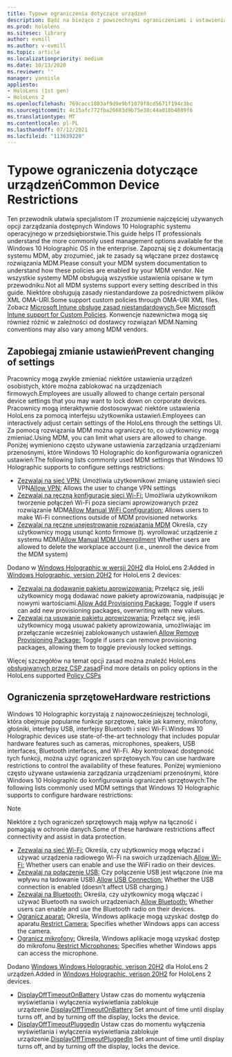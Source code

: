 ```yaml
---
title: Typowe ograniczenia dotyczące urządzeń
description: Bądź na bieżąco z powszechnymi ograniczeniami i ustawieniami urządzeń dla HoloLens rzeczywistości mieszanej.
ms.prod: hololens
ms.sitesec: library
author: evmill
ms.author: v-evmill
ms.topic: article
ms.localizationpriority: medium
ms.date: 10/13/2020
ms.reviewer: ''
manager: yannisle
appliesto:
- HoloLens (1st gen)
- HoloLens 2
ms.openlocfilehash: 769cacc1803af9d9e9bf1079f8cd5671f194c3bc
ms.sourcegitcommit: 4c15afc772fba26683d9b75e38c44a018b4889f6
ms.translationtype: MT
ms.contentlocale: pl-PL
ms.lasthandoff: 07/12/2021
ms.locfileid: "113639220"
---
```

# <a name="common-device-restrictions"></a><span data-ttu-id="816aa-103">Typowe ograniczenia dotyczące urządzeń</span><span class="sxs-lookup"><span data-stu-id="816aa-103">Common Device Restrictions</span></span> 

<span data-ttu-id="816aa-104">Ten przewodnik ułatwia specjalistom IT zrozumienie najczęściej używanych opcji zarządzania dostępnych Windows 10 Holographic systemu operacyjnego w przedsiębiorstwie.</span><span class="sxs-lookup"><span data-stu-id="816aa-104">This guide helps IT professionals understand the more commonly used management options available for the Windows 10 Holographic OS in the enterprise.</span></span> <span data-ttu-id="816aa-105">Zapoznaj się z dokumentacją systemu MDM, aby zrozumieć, jak te zasady są włączane przez dostawcę rozwiązania MDM.</span><span class="sxs-lookup"><span data-stu-id="816aa-105">Please consult your MDM system documentation to understand how these policies are enabled by your MDM vendor.</span></span> <span data-ttu-id="816aa-106">Nie wszystkie systemy MDM obsługują wszystkie ustawienia opisane w tym przewodniku.</span><span class="sxs-lookup"><span data-stu-id="816aa-106">Not all MDM systems support every setting described in this guide.</span></span> <span data-ttu-id="816aa-107">Niektóre obsługują zasady niestandardowe za pośrednictwem plików XML OMA-URI.</span><span class="sxs-lookup"><span data-stu-id="816aa-107">Some support custom policies through OMA-URI XML files.</span></span> <span data-ttu-id="816aa-108">Zobacz [Microsoft Intune obsługę zasad niestandardowych.](/mem/intune/configuration/custom-settings-windows-10)</span><span class="sxs-lookup"><span data-stu-id="816aa-108">See [Microsoft Intune support for Custom Policies](/mem/intune/configuration/custom-settings-windows-10).</span></span> <span data-ttu-id="816aa-109">Konwencje nazewnictwa mogą się również różnić w zależności od dostawcy rozwiązań MDM.</span><span class="sxs-lookup"><span data-stu-id="816aa-109">Naming conventions may also vary among MDM vendors.</span></span>

## <a name="prevent-changing-of-settings"></a><span data-ttu-id="816aa-110">Zapobiegaj zmianie ustawień</span><span class="sxs-lookup"><span data-stu-id="816aa-110">Prevent changing of settings</span></span>
<span data-ttu-id="816aa-111">Pracownicy mogą zwykle zmieniać niektóre ustawienia urządzeń osobistych, które można zablokować na urządzeniach firmowych.</span><span class="sxs-lookup"><span data-stu-id="816aa-111">Employees are usually allowed to change certain personal device settings that you may want to lock down on corporate devices.</span></span> <span data-ttu-id="816aa-112">Pracownicy mogą interaktywnie dostosowywać niektóre ustawienia HoloLens za pomocą interfejsu użytkownika ustawień.</span><span class="sxs-lookup"><span data-stu-id="816aa-112">Employees can interactively adjust certain settings of the HoloLens through the settings UI.</span></span> <span data-ttu-id="816aa-113">Za pomocą rozwiązania MDM można ograniczyć to, co użytkownicy mogą zmieniać.</span><span class="sxs-lookup"><span data-stu-id="816aa-113">Using MDM, you can limit what users are allowed to change.</span></span> <span data-ttu-id="816aa-114">Poniżej wymieniono często używane ustawienia zarządzania urządzeniami przenośnymi, które Windows 10 Holographic do konfigurowania ograniczeń ustawień:</span><span class="sxs-lookup"><span data-stu-id="816aa-114">The following lists commonly used MDM settings that Windows 10 Holographic supports to configure settings restrictions:</span></span>
-   <span data-ttu-id="816aa-115">[Zezwalaj na sieć VPN:](/windows/client-management/mdm/policy-csp-settings#settings-allowvpn) Umożliwia użytkownikowi zmianę ustawień sieci VPN</span><span class="sxs-lookup"><span data-stu-id="816aa-115">[Allow VPN:](/windows/client-management/mdm/policy-csp-settings#settings-allowvpn) Allows the user to change VPN settings</span></span>
-   <span data-ttu-id="816aa-116">[Zezwalaj na ręczną konfigurację sieci Wi-Fi:](/windows/client-management/mdm/policy-csp-wifi#wifi-allowmanualwificonfiguration) Umożliwia użytkownikom tworzenie połączeń Wi-Fi poza sieciami aprowizowanych przez rozwiązanie MDM</span><span class="sxs-lookup"><span data-stu-id="816aa-116">[Allow Manual WiFi Configuration:](/windows/client-management/mdm/policy-csp-wifi#wifi-allowmanualwificonfiguration) Allows users to make Wi-Fi connections outside of MDM provisioned networks</span></span>
-   <span data-ttu-id="816aa-117">[Zezwalaj na ręczne unejestrowanie rozwiązania MDM](/windows/client-management/mdm/policy-csp-experience#experience-allowmanualmdmunenrollment) Określa, czy użytkownicy mogą usunąć konto firmowe (tj. wyrollować urządzenie z systemu MDM)</span><span class="sxs-lookup"><span data-stu-id="816aa-117">[Allow Manual MDM Unenrollment](/windows/client-management/mdm/policy-csp-experience#experience-allowmanualmdmunenrollment) Whether users are allowed to delete the workplace account (i.e., unenroll the device from the MDM system)</span></span>

<span data-ttu-id="816aa-118">Dodano w [Windows Holographic w wersji 20H2](hololens-release-notes.md#windows-holographic-version-20h2) dla HoloLens 2:</span><span class="sxs-lookup"><span data-stu-id="816aa-118">Added in [Windows Holographic, version 20H2](hololens-release-notes.md#windows-holographic-version-20h2) for HoloLens 2 devices:</span></span>
- <span data-ttu-id="816aa-119">[Zezwalaj na dodawanie pakietu aprowizowania:](/windows/client-management/mdm/policy-csp-security#security-allowaddprovisioningpackage) Przełącz się, jeśli użytkownicy mogą dodawać nowe pakiety aprowizowania, nadpisując je nowymi wartościami.</span><span class="sxs-lookup"><span data-stu-id="816aa-119">[Allow Add Provisioning Package:](/windows/client-management/mdm/policy-csp-security#security-allowaddprovisioningpackage) Toggle if users can add new provisioning packages, overwriting with new values.</span></span>
- <span data-ttu-id="816aa-120">[Zezwalaj na usuwanie pakietu aprowizowania:](/windows/client-management/mdm/policy-csp-security#security-allowremoveprovisioningpackage) Przełącz się, jeśli użytkownicy mogą usuwać pakiety aprowizowania, umożliwiając im przełączanie wcześniej zablokowanych ustawień.</span><span class="sxs-lookup"><span data-stu-id="816aa-120">[Allow Remove Provisioning Package:](/windows/client-management/mdm/policy-csp-security#security-allowremoveprovisioningpackage) Toggle if users can remove provisioning packages, allowing them to toggle previously locked settings.</span></span>

<span data-ttu-id="816aa-121">Więcej szczegółów na temat opcji zasad można znaleźć HoloLens [obsługiwanych przez CSP zasad](/windows/client-management/mdm/policy-csps-supported-by-hololens2)</span><span class="sxs-lookup"><span data-stu-id="816aa-121">Find more details on policy options in the HoloLens supported [Policy CSPs](/windows/client-management/mdm/policy-csps-supported-by-hololens2)</span></span>

## <a name="hardware-restrictions"></a><span data-ttu-id="816aa-122">Ograniczenia sprzętowe</span><span class="sxs-lookup"><span data-stu-id="816aa-122">Hardware restrictions</span></span>
<span data-ttu-id="816aa-123">Windows 10 Holographic korzystają z najnowocześniejszej technologii, która obejmuje popularne funkcje sprzętowe, takie jak kamery, mikrofony, głośniki, interfejsy USB, interfejsy Bluetooth i sieci Wi-Fi.</span><span class="sxs-lookup"><span data-stu-id="816aa-123">Windows 10 Holographic devices use state-of-the-art technology that includes popular hardware features such as cameras, microphones, speakers, USB interfaces, Bluetooth interfaces, and Wi-Fi.</span></span> <span data-ttu-id="816aa-124">Aby kontrolować dostępność tych funkcji, można użyć ograniczeń sprzętowych.</span><span class="sxs-lookup"><span data-stu-id="816aa-124">You can use hardware restrictions to control the availability of these features.</span></span>
<span data-ttu-id="816aa-125">Poniżej wymieniono często używane ustawienia zarządzania urządzeniami przenośnymi, które Windows 10 Holographic do konfigurowania ograniczeń sprzętowych:</span><span class="sxs-lookup"><span data-stu-id="816aa-125">The following lists commonly used MDM settings that Windows 10 Holographic supports to configure hardware restrictions:</span></span>

> [!NOTE]
> <span data-ttu-id="816aa-126">Niektóre z tych ograniczeń sprzętowych mają wpływ na łączność i pomagają w ochronie danych.</span><span class="sxs-lookup"><span data-stu-id="816aa-126">Some of these hardware restrictions affect connectivity and assist in data protection.</span></span>

-   <span data-ttu-id="816aa-127">[Zezwalaj na sieć Wi-Fi:](/windows/client-management/mdm/policy-csp-wifi#wifi-allowwifi) Określa, czy użytkownicy mogą włączać i używać urządzenia radiowego Wi-Fi na swoich urządzeniach.</span><span class="sxs-lookup"><span data-stu-id="816aa-127">[Allow Wi-Fi:](/windows/client-management/mdm/policy-csp-wifi#wifi-allowwifi) Whether users can enable and use the WiFi radio on their devices.</span></span>
-   <span data-ttu-id="816aa-128">[Zezwalaj na połączenie USB:](/windows/client-management/mdm/policy-csp-connectivity#connectivity-allowusbconnection) Czy połączenie USB jest włączone (nie ma wpływu na ładowanie USB).</span><span class="sxs-lookup"><span data-stu-id="816aa-128">[Allow USB Connection:](/windows/client-management/mdm/policy-csp-connectivity#connectivity-allowusbconnection) Whether the USB connection is enabled (doesn’t affect USB charging.)</span></span>
-   <span data-ttu-id="816aa-129">[Zezwalaj na Bluetooth:](/windows/client-management/mdm/policy-csp-connectivity#connectivity-allowbluetooth) Określa, czy użytkownicy mogą włączać i używać Bluetooth na swoich urządzeniach.</span><span class="sxs-lookup"><span data-stu-id="816aa-129">[Allow Bluetooth:](/windows/client-management/mdm/policy-csp-connectivity#connectivity-allowbluetooth) Whether users can enable and use the Bluetooth radio on their devices.</span></span>
-   <span data-ttu-id="816aa-130">[Ogranicz aparat:](/windows/client-management/mdm/policy-csp-privacy#privacy-letappsaccesscamera) Określa, Windows aplikacje mogą uzyskać dostęp do aparatu.</span><span class="sxs-lookup"><span data-stu-id="816aa-130">[Restrict Camera:](/windows/client-management/mdm/policy-csp-privacy#privacy-letappsaccesscamera) Specifies whether Windows apps can access the camera.</span></span>
-   <span data-ttu-id="816aa-131">[Ogranicz mikrofony:](/windows/client-management/mdm/policy-csp-privacy#privacy-letappsaccessmicrophone) Określa, Windows aplikacje mogą uzyskać dostęp do mikrofonu.</span><span class="sxs-lookup"><span data-stu-id="816aa-131">[Restrict Microphones:](/windows/client-management/mdm/policy-csp-privacy#privacy-letappsaccessmicrophone) Specifies whether Windows apps can access the microphone.</span></span>

<span data-ttu-id="816aa-132">Dodano [Windows Windows Holographic, verison 20H2](hololens-release-notes.md#windows-holographic-version-20h2) dla HoloLens 2 urządzeń.</span><span class="sxs-lookup"><span data-stu-id="816aa-132">Added in [Windows Holographic, verison 20H2](hololens-release-notes.md#windows-holographic-version-20h2) for HoloLens 2 devices.</span></span> 
- <span data-ttu-id="816aa-133">[DisplayOffTimeoutOnBattery](/windows/client-management/mdm/policy-csp-power#power-displayofftimeoutonbattery) Ustaw czas do momentu wyłączenia wyświetlania i wyłączenia wyświetlania zablokuje urządzenie.</span><span class="sxs-lookup"><span data-stu-id="816aa-133">[DisplayOffTimeoutOnBattery](/windows/client-management/mdm/policy-csp-power#power-displayofftimeoutonbattery) Set amount of time until display turns off, and by turning off the display, locks the device.</span></span> 
- <span data-ttu-id="816aa-134">[DisplayOffTimeoutPluggedIn](/windows/client-management/mdm/policy-csp-power#power-displayofftimeoutpluggedin) Ustaw czas do momentu wyłączenia wyświetlania i wyłączenia wyświetlania zablokuje urządzenie.</span><span class="sxs-lookup"><span data-stu-id="816aa-134">[DisplayOffTimeoutPluggedIn](/windows/client-management/mdm/policy-csp-power#power-displayofftimeoutpluggedin) Set amount of time until display turns off, and by turning off the display, locks the device.</span></span> 
